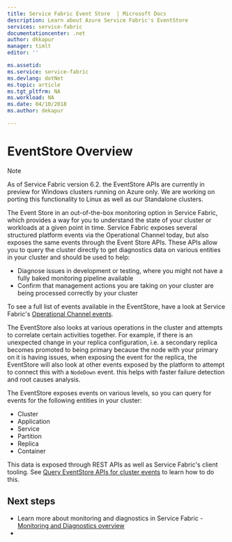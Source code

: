 ```yaml
---
title: Service Fabric Event Store  | Microsoft Docs
description: Learn about Azure Service Fabric's EventStore
services: service-fabric
documentationcenter: .net
author: dkkapur
manager: timlt
editor: ''

ms.assetid:
ms.service: service-fabric
ms.devlang: dotNet
ms.topic: article
ms.tgt_pltfrm: NA
ms.workload: NA
ms.date: 04/10/2018
ms.author: dekapur

---
```


# EventStore Overview

>[!NOTE]
>As of Service Fabric version 6.2. the EventStore APIs are currently in preview for Windows clusters running on Azure only. We are working on porting this functionality to Linux as well as our Standalone clusters.

The Event Store in an out-of-the-box monitoring option in Service Fabric, which provides a way for you to understand the state of your cluster or workloads at a given point in time. Service Fabric exposes several structured platform events via the Operational Channel today, but also exposes the same events through the Event Store APIs. These APIs allow you to query the cluster directly to get diagnostics data on various entities in your cluster and should be used to help:
* Diagnose issues in development or testing, where you might not have a fully baked monitoring pipeline available
* Confirm that management actions you are taking on your cluster are being processed correctly by your cluster

To see a full list of events available in the EventStore, have a look at Service Fabric's [Operational Channel events](service-fabric-diagnostics-event-generation-operational.md). 

The EventStore also looks at various operations in the cluster and attempts to correlate certain activities together. For example, if there is an unexpected change in your replica configuration, i.e. a secondary replica becomes promoted to being primary because the node with your primary on it is having issues, when exposing the event for the replica, the EventStore will also look at other events exposed by the platform to attempt to connect this with a `NodeDown` event. this helps with faster failure detection and root causes analysis.

The EventStore exposes events on various levels, so you can query for events for the following entities in your cluster:
* Cluster
* Application
* Service
* Partition
* Replica 
* Container

This data is exposed through REST APIs as well as Service Fabric's client tooling. See [Query EventStore APIs for cluster events](service-fabric-diagnostics-eventstore.md) to learn how to do this.

## Next steps
* Learn more about monitoring and diagnostics in Service Fabric - [Monitoring and Diagnostics overview](service-fabric-diagnostics-overview.md)
* 